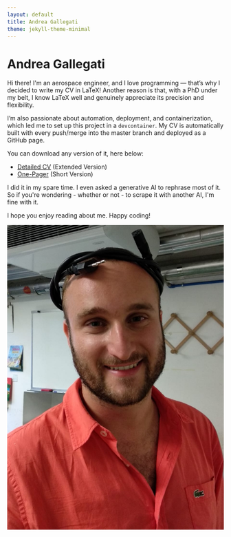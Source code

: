 ```yaml
---
layout: default
title: Andrea Gallegati
theme: jekyll-theme-minimal
---
```


# Andrea Gallegati

Hi there! I'm an aerospace engineer, and I love programming — that’s why I decided to write my CV in LaTeX! Another reason is that, with a PhD under my belt, I know LaTeX well and genuinely appreciate its precision and flexibility. 

I’m also passionate about automation, deployment, and containerization, which led me to set up this project in a `devcontainer`. My CV is automatically built with every push/merge into the master branch and deployed as a GitHub page.

You can download any version of it, here below:

- [Detailed CV](./long.pdf) (Extended Version)
- [One-Pager](./short.pdf) (Short Version)

I did it in my spare time. I even asked a generative AI to rephrase most of it. So if you're wondering - whether or not - to scrape it with another AI, I'm fine with it.

I hope you enjoy reading about me. Happy coding!

![alt text](./crown.jpg)
